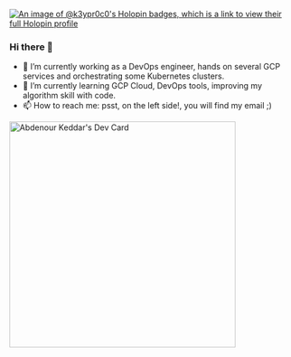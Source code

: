 [![An image of @k3ypr0c0's Holopin badges, which is a link to view their full Holopin profile](https://holopin.me/k3ypr0c0)](https://holopin.io/@k3ypr0c0)
### Hi there 👋

- 🔭 I’m currently working as a DevOps engineer, hands on several GCP services and orchestrating some Kubernetes clusters.
- 🌱 I’m currently learning GCP Cloud, DevOps tools, improving my algorithm skill with code.
- 📫 How to reach me: psst, on the left side!, you will find my email ;)
<!--
**Keyproco/keyproco** is a ✨ _special_ ✨ repository because its `README.md` (this file) appears on your GitHub profile.

Here are some ideas to get you started:

- 🔭 I’m currently working on ...
- 🌱 I’m currently learning ...
- 👯 I’m looking to collaborate on ...
- 🤔 I’m looking for help with ...
- 💬 Ask me about ...
- 📫 How to reach me: ...
- 😄 Pronouns: ...
- ⚡ Fun fact: ...
-->
<a href="https://app.daily.dev/Keyproco"><img src="https://api.daily.dev/devcards/7635d6cd060d42b19b7d047bd2c3bdc7.png?r=a9o" width="400" alt="Abdenour Keddar's Dev Card"/></a>
